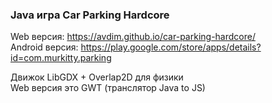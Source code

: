 ### Java игра Car Parking Hardcore
Web версия: https://avdim.github.io/car-parking-hardcore/  
Android версия: https://play.google.com/store/apps/details?id=com.murkitty.parking  

Движок LibGDX + Overlap2D для физики  
Web версия это GWT (транслятор Java to JS)
